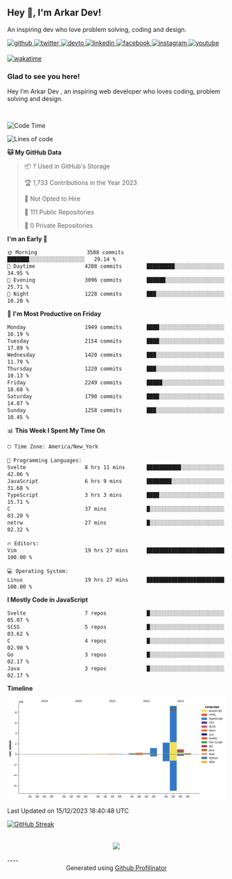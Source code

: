 ## Hey 👋, I'm Arkar Dev!  

An inspiring dev who love problem solving, coding and design.

<a href="https://github.com/Riley1101" target="_blank">
<img src=https://img.shields.io/badge/github-%2324292e.svg?&style=for-the-badge&logo=github&logoColor=white alt=github style="margin-bottom: 5px;" />
</a>
<a href="https://twitter.com/arkardev" target="_blank">
<img src=https://img.shields.io/badge/twitter-%2300acee.svg?&style=for-the-badge&logo=twitter&logoColor=white alt=twitter style="margin-bottom: 5px;" />
</a>
<a href="https://dev.to/riley1101" target="_blank">
<img src=https://img.shields.io/badge/dev.to-%2308090A.svg?&style=for-the-badge&logo=dev.to&logoColor=white alt=devto style="margin-bottom: 5px;" />
</a>
<a href="https://linkedin.com/in/arkar-kaung-myat" target="_blank">
<img src=https://img.shields.io/badge/linkedin-%231E77B5.svg?&style=for-the-badge&logo=linkedin&logoColor=white alt=linkedin style="margin-bottom: 5px;" />
</a>
<a href="https://www.facebook.com/riley.eileen.75" target="_blank">
<img src=https://img.shields.io/badge/facebook-%232E87FB.svg?&style=for-the-badge&logo=facebook&logoColor=white alt=facebook style="margin-bottom: 5px;" />
</a>
<a href="https://instagram.com/rileys1101" target="_blank">
<img src=https://img.shields.io/badge/instagram-%23000000.svg?&style=for-the-badge&logo=instagram&logoColor=white alt=instagram style="margin-bottom: 5px;" />
</a>
<a href="https://www.youtube.com/channel/UC_RfEQCC3gL2AzsFFAABikg" target="_blank">
<img src=https://img.shields.io/badge/youtube-%23EE4831.svg?&style=for-the-badge&logo=youtube&logoColor=white alt=youtube style="margin-bottom: 5px;" />
</a>  
  
[![wakatime](https://wakatime.com/badge/user/cf23b6e3-75f8-4c04-b0e3-273191c8d2ec.svg)](https://wakatime.com/@cf23b6e3-75f8-4c04-b0e3-273191c8d2ec)


### Glad to see you here!  
Hey I’m Arkar Dev , an inspiring web developer who loves coding, problem solving and design.

<br/>

<!--START_SECTION:waka-->
![Code Time](http://img.shields.io/badge/Code%20Time-802%20hrs%204%20mins-blue)

![Lines of code](https://img.shields.io/badge/From%20Hello%20World%20I%27ve%20Written-14.6%20million%20lines%20of%20code-blue)

**🐱 My GitHub Data** 

> 📦 ? Used in GitHub's Storage 
 > 
> 🏆 1,733 Contributions in the Year 2023
 > 
> 🚫 Not Opted to Hire
 > 
> 📜 111 Public Repositories 
 > 
> 🔑 0 Private Repositories 
 > 
**I'm an Early 🐤** 

```text
🌞 Morning                3508 commits        ███████░░░░░░░░░░░░░░░░░░   29.14 % 
🌆 Daytime                4208 commits        █████████░░░░░░░░░░░░░░░░   34.95 % 
🌃 Evening                3096 commits        ██████░░░░░░░░░░░░░░░░░░░   25.71 % 
🌙 Night                  1228 commits        ███░░░░░░░░░░░░░░░░░░░░░░   10.20 % 
```
📅 **I'm Most Productive on Friday** 

```text
Monday                   1949 commits        ████░░░░░░░░░░░░░░░░░░░░░   16.19 % 
Tuesday                  2154 commits        ████░░░░░░░░░░░░░░░░░░░░░   17.89 % 
Wednesday                1420 commits        ███░░░░░░░░░░░░░░░░░░░░░░   11.79 % 
Thursday                 1220 commits        ███░░░░░░░░░░░░░░░░░░░░░░   10.13 % 
Friday                   2249 commits        █████░░░░░░░░░░░░░░░░░░░░   18.68 % 
Saturday                 1790 commits        ████░░░░░░░░░░░░░░░░░░░░░   14.87 % 
Sunday                   1258 commits        ███░░░░░░░░░░░░░░░░░░░░░░   10.45 % 
```


📊 **This Week I Spent My Time On** 

```text
🕑︎ Time Zone: America/New_York

💬 Programming Languages: 
Svelte                   8 hrs 11 mins       ███████████░░░░░░░░░░░░░░   42.06 % 
JavaScript               6 hrs 9 mins        ████████░░░░░░░░░░░░░░░░░   31.68 % 
TypeScript               3 hrs 3 mins        ████░░░░░░░░░░░░░░░░░░░░░   15.71 % 
C                        37 mins             █░░░░░░░░░░░░░░░░░░░░░░░░   03.20 % 
netrw                    27 mins             █░░░░░░░░░░░░░░░░░░░░░░░░   02.32 % 

🔥 Editors: 
Vim                      19 hrs 27 mins      █████████████████████████   100.00 % 

💻 Operating System: 
Linux                    19 hrs 27 mins      █████████████████████████   100.00 % 
```

**I Mostly Code in JavaScript** 

```text
Svelte                   7 repos             █░░░░░░░░░░░░░░░░░░░░░░░░   05.07 % 
SCSS                     5 repos             █░░░░░░░░░░░░░░░░░░░░░░░░   03.62 % 
C                        4 repos             █░░░░░░░░░░░░░░░░░░░░░░░░   02.90 % 
Go                       3 repos             █░░░░░░░░░░░░░░░░░░░░░░░░   02.17 % 
Java                     3 repos             █░░░░░░░░░░░░░░░░░░░░░░░░   02.17 % 
```



**Timeline**

![Lines of Code chart](https://raw.githubusercontent.com/Riley1101/Riley1101/main/assets/bar_graph.png)


 Last Updated on 15/12/2023 18:40:48 UTC
<!--END_SECTION:waka-->

[![GitHub Streak](https://streak-stats.demolab.com?user=Riley1101)](https://git.io/streak-stats)
  
<br/>  
<div align="center">
<img src="https://komarev.com/ghpvc/?username=Riley1101&&style=flat-square" align="center" />
</div>  
<br/>  
----
<div align="center">Generated using <a href="https://profilinator.rishav.dev/" target="_blank">Github Profilinator</a></div>

